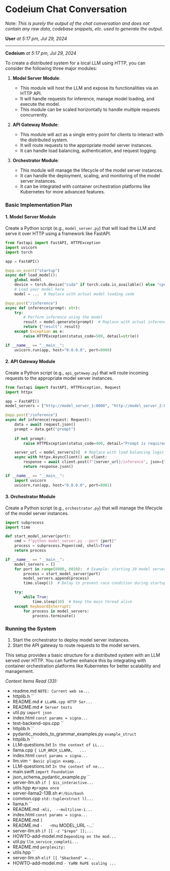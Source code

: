 # Codeium Chat Conversation

Note: _This is purely the output of the chat conversation and does not contain any raw data, codebase snippets, etc. used to generate the output._

**User** _at 5:17 pm, Jul 29, 2024_



---

**Codeium** _at 5:17 pm, Jul 29, 2024_

To create a distributed system for a local LLM using HTTP, you can consider the following three major modules:

1. **Model Server Module**:
   - This module will host the LLM and expose its functionalities via an HTTP API.
   - It will handle requests for inference, manage model loading, and execute the model.
   - This module can be scaled horizontally to handle multiple requests concurrently.

2. **API Gateway Module**:
   - This module will act as a single entry point for clients to interact with the distributed system.
   - It will route requests to the appropriate model server instances.
   - It can handle load balancing, authentication, and request logging.

3. **Orchestrator Module**:
   - This module will manage the lifecycle of the model server instances.
   - It can handle the deployment, scaling, and monitoring of the model server instances.
   - It can be integrated with container orchestration platforms like Kubernetes for more advanced features.

### Basic Implementation Plan

#### 1. Model Server Module

Create a Python script (e.g., `model_server.py`) that will load the LLM and serve it over HTTP using a framework like FastAPI.

```python
from fastapi import FastAPI, HTTPException
import uvicorn
import torch

app = FastAPI()

@app.on_event("startup")
async def load_model():
    global model
    device = torch.device("cuda" if torch.cuda.is_available() else "cpu")
    # Load your model here
    model = ...  # Replace with actual model loading code

@app.post("/inference")
async def inference(prompt: str):
    try:
        # Perform inference using the model
        result = model.generate(prompt)  # Replace with actual inference code
        return {"result": result}
    except Exception as e:
        raise HTTPException(status_code=500, detail=str(e))

if __name__ == "__main__":
    uvicorn.run(app, host="0.0.0.0", port=8000)
```

#### 2. API Gateway Module

Create a Python script (e.g., `api_gateway.py`) that will route incoming requests to the appropriate model server instances.

```python
from fastapi import FastAPI, HTTPException, Request
import httpx

app = FastAPI()
model_servers = ["http://model_server_1:8000", "http://model_server_2:8000"]  # Replace with actual server addresses

@app.post("/inference")
async def inference(request: Request):
    data = await request.json()
    prompt = data.get("prompt")
    
    if not prompt:
        raise HTTPException(status_code=400, detail="Prompt is required")

    server_url = model_servers[0]  # Replace with load balancing logic
    async with httpx.AsyncClient() as client:
        response = await client.post(f"{server_url}/inference", json={"prompt": prompt})
        return response.json()

if __name__ == "__main__":
    import uvicorn
    uvicorn.run(app, host="0.0.0.0", port=8001)
```

#### 3. Orchestrator Module

Create a Python script (e.g., `orchestrator.py`) that will manage the lifecycle of the model server instances.

```python
import subprocess
import time

def start_model_server(port):
    cmd = f"python model_server.py --port {port}"
    process = subprocess.Popen(cmd, shell=True)
    return process

if __name__ == "__main__":
    model_servers = []
    for port in range(8000, 8010):  # Example: starting 10 model servers
        process = start_model_server(port)
        model_servers.append(process)
        time.sleep(1)  # Delay to prevent race condition during startup

    try:
        while True:
            time.sleep(10)  # Keep the main thread alive
    except KeyboardInterrupt:
        for process in model_servers:
            process.terminate()
```

### Running the System

1. Start the orchestrator to deploy model server instances.
2. Start the API gateway to route requests to the model servers.

This setup provides a basic structure for a distributed system with an LLM served over HTTP. You can further enhance this by integrating with container orchestration platforms like Kubernetes for better scalability and management.

_Context Items Read (33):_

- readme.md `NOTE: Current web se...`
- httplib.h ``
- README.md `# LLaMA.cpp HTTP Ser...`
- README.md `# Server tests`
- util.py `import json`
- index.html `const params = signa...`
- test-backend-ops.cpp ``
- httplib.h ``
- pydantic_models_to_grammar_examples.py `example_struct`
- httplib.h ``
- LLM-questions.txt `In the context of LL...`
- llama.cpp `{ LLM_ARCH_LLAMA,   ...`
- index.html `const params = signa...`
- llm.vim `" Basic plugin examp...`
- LLM-questions.txt `In the context of ne...`
- main.swift `import Foundation`
- json_schema_pydantic_example.py ``
- server-llm.sh `if [ $is_interactive...`
- utils.hpp `#pragma once`
- server-llama2-13B.sh `#!/bin/bash`
- common.cpp `std::tuple<struct ll...`
- llama.h ``
- README.md `-mli,  --multiline-i...`
- index.html `const params = signa...`
- README.md `[`
- README.md `-   `-mu MODEL_URL -...`
- server-llm.sh `if [[ -z "$repo" ]];...`
- HOWTO-add-model.md `Depending on the mod...`
- util.py `llm_service_completi...`
- README.md `perplexity:`
- utils.hpp ``
- server-llm.sh `elif [[ "$backend" =...`
- HOWTO-add-model.md `- YaRN RoPE scaling ...`
